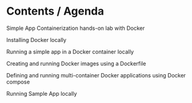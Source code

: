 # Contents / Agenda

 Simple App Containerization hands-on lab with Docker

Installing Docker locally

Running a simple app in a Docker container locally

Creating and running Docker images using a Dockerfile

Defining and running multi-container Docker applications using Docker compose


Running Sample App locally
